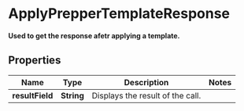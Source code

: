 

# ApplyPrepperTemplateResponse

#### Used to get the response afetr applying a template.

## Properties

Name | Type | Description | Notes
------------ | ------------- | ------------- | -------------
**resultField** | **String** | Displays the result of the call. | 



